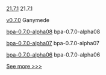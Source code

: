 
[21.7.1](https://github.com/hyperledger/besu/releases/tag/21.7.1) 21.7.1

[v0.7.0](https://github.com/hyperledger-labs/go-perun/releases/tag/v0.7.0) Ganymede

[bpa-0.7.0-alpha08](https://github.com/hyperledger-labs/business-partner-agent-chart/releases/tag/bpa-0.7.0-alpha08) bpa-0.7.0-alpha08

[bpa-0.7.0-alpha07](https://github.com/hyperledger-labs/business-partner-agent-chart/releases/tag/bpa-0.7.0-alpha07) bpa-0.7.0-alpha07

[bpa-0.7.0-alpha06](https://github.com/hyperledger-labs/business-partner-agent-chart/releases/tag/bpa-0.7.0-alpha06) bpa-0.7.0-alpha06


[See more >>>](https://start-here.hyperledger.org/releases)
